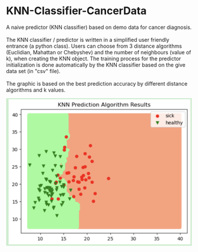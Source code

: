 # KNN-Classifier-CancerData
 A naive predictor (KNN classifier) based on demo data for cancer diagnosis. <br>
 <br>
 The KNN classifier / predictor is written in a simplified user friendly entrance (a python class). Users can choose from 3 distance algorithms (Euclidian, Mahattan or Chebyshev) and the number of neighbours (value of k), when creating the KNN object. The training process for the predictor initialization is done automatically by the KNN classifier based on the give data set (in "csv" file). <br>
 <br>
 The graphic is based on the best prediction accuracy by different distance algorithms and k values. <br>

![image](https://github.com/luiminyan/KNN-Classifier-CancerData/blob/main/result.png)

